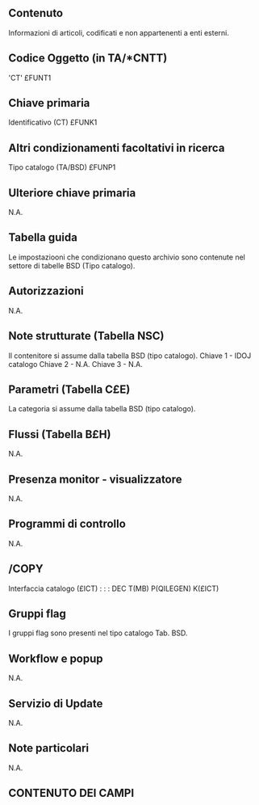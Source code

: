 ## Contenuto
Informazioni di articoli, codificati e non appartenenti a enti esterni.

## Codice Oggetto (in TA/*CNTT)
'CT'                               £FUNT1

## Chiave primaria
Identificativo           (CT)      £FUNK1

## Altri condizionamenti facoltativi in ricerca
Tipo catalogo            (TA/BSD)  £FUNP1

## Ulteriore chiave primaria
N.A.

## Tabella guida
Le impostaziooni che condizionano questo archivio sono contenute nel settore di tabelle BSD (Tipo catalogo).

## Autorizzazioni
N.A.

## Note strutturate (Tabella NSC)
Il contenitore si assume dalla tabella BSD (tipo catalogo).
Chiave 1 - IDOJ catalogo
Chiave 2 - N.A.
Chiave 3 - N.A.

## Parametri (Tabella C£E)
La categoria si assume dalla tabella BSD (tipo catalogo).

## Flussi (Tabella B£H)
N.A.

## Presenza monitor - visualizzatore
N.A.

## Programmi di controllo
N.A.

## /COPY
Interfaccia catalogo (£ICT) : 
 :  : DEC T(MB) P(QILEGEN) K(£ICT)

## Gruppi flag
I gruppi flag sono presenti nel tipo catalogo Tab. BSD.

## Workflow e popup
N.A.

## Servizio di Update
N.A.

## Note particolari
N.A.

## CONTENUTO DEI CAMPI

